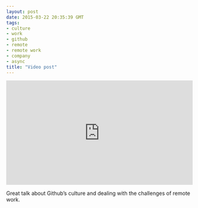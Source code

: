```yaml
---
layout: post
date: 2015-03-22 20:35:39 GMT
tags:
- culture
- work
- github
- remote
- remote work
- company
- async
title: "Video post"
---
```

<iframe width="500" height="281"  id="youtube_iframe" src="https://www.youtube.com/embed/O4u20mWfNaE?feature=oembed&amp;enablejsapi=1&amp;origin=https://safe.txmblr.com&amp;wmode=opaque" frameborder="0" allow="accelerometer; autoplay; encrypted-media; gyroscope; picture-in-picture" allowfullscreen></iframe>

<p>Great talk about Github’s culture and dealing with the challenges of remote work.</p>